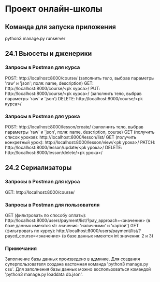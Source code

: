 # Проект онлайн-школы

## Команда для запуска приложения
python3 manage.py runserver

## 24.1 Вьюсеты и дженерики
### Запросы в Postman для курса
POST: http://localhost:8000/course/ (заполнить тело, выбрав параметры 'raw' и 'json'; поля: name, description)
GET: http://localhost:8000/course/<pk курса>/
PUT: http://localhost:8000/course/<pk курса>/ (заполнить тело, выбрав параметры 'raw' и 'json')
DELETE: http://localhost:8000/course/<pk курса>/

### Запросы в Postman для урока
POST: http://localhost:8000/lesson/create/ (заполнить тело, выбрав параметры 'raw' и 'json', поля: name, description, course)
GET (получить список уроков): http://localhost:8000/lesson/list/ 
GET (получить конкретный урок): http://localhost:8000/lesson/view/<pk урока>/
PATCH: http://localhost:8000/lesson/update/<pk урока>/
DELETE: http://localhost:8000/lesson/delete/<pk урока>/

## 24.2 Сериализаторы
### Запросы в Postman для курса
GET: http://localhost:8000/course/

### Запросы в Postman для пользователя
GET (фильтровать по способу оплаты): http://localhost:8000/users/payment/list/?pay_approach=<значение> (в базе данных имеются str значения: 'наличными' и 'картой')
GET (фильтровать по  курсу): http://localhost:8000/users/payment/list/?payed_course=<значение> (в базе данных имеются int значения: 2 и 3)

### Примечания
Заполнение базы данных произведено в админке.
Для создания суперпользователя создана кастомная команда 'python3 manage.py csu'.
Для заполнения базы данных можно воспользоваться командой 'python3 manage.py loaddata db.json'.